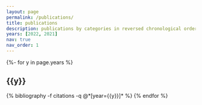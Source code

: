 ```yaml
---
layout: page
permalink: /publications/
title: publications
description: publications by categories in reversed chronological order. generated by jekyll-scholar.
years: [2022, 2021]
nav: true
nav_order: 1
---
```

<!-- _pages/publications.md -->
<div class="publications">

{%- for y in page.years %}
  <h2 class="year">{{y}}</h2>
  {% bibliography -f citations -q @*[year={{y}}]* %}
{% endfor %}

</div>
